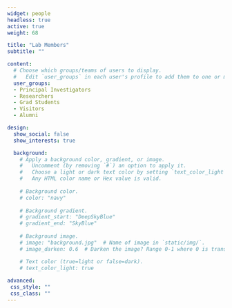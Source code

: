 ```yaml
---
widget: people
headless: true
active: true
weight: 68

title: "Lab Members"
subtitle: ""

content:
  # Choose which groups/teams of users to display.
  #   Edit `user_groups` in each user's profile to add them to one or more of these groups.
  user_groups: 
  - Principal Investigators
  - Researchers
  - Grad Students
  - Visitors
  - Alumni

design:
  show_social: false
  show_interests: true

  background:
    # Apply a background color, gradient, or image.
    #   Uncomment (by removing `#`) an option to apply it.
    #   Choose a light or dark text color by setting `text_color_light`.
    #   Any HTML color name or Hex value is valid.
  
    # Background color.
    # color: "navy"
  
    # Background gradient.
    # gradient_start: "DeepSkyBlue"
    # gradient_end: "SkyBlue"
  
    # Background image.
    # image: "background.jpg"  # Name of image in `static/img/`.
    # image_darken: 0.6  # Darken the image? Range 0-1 where 0 is transparent and 1 is opaque.

    # Text color (true=light or false=dark).
    # text_color_light: true  
  
advanced:
 css_style: ""
 css_class: ""
---
```

